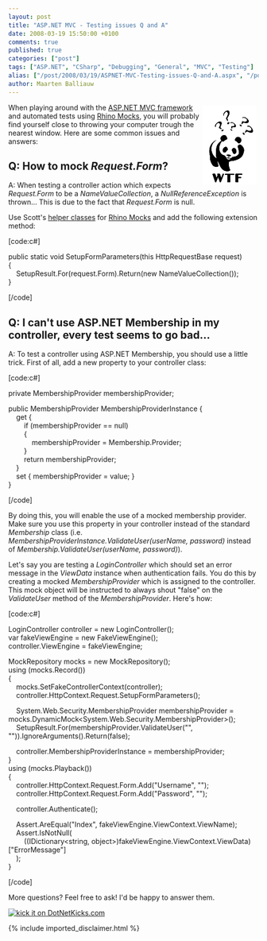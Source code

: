 ```yaml
---
layout: post
title: "ASP.NET MVC - Testing issues Q and A"
date: 2008-03-19 15:50:00 +0100
comments: true
published: true
categories: ["post"]
tags: ["ASP.NET", "CSharp", "Debugging", "General", "MVC", "Testing"]
alias: ["/post/2008/03/19/ASPNET-MVC-Testing-issues-Q-and-A.aspx", "/post/2008/03/19/aspnet-mvc-testing-issues-q-and-a.aspx"]
author: Maarten Balliauw
---
```

<p>
<img style="margin: 5px; border: 0px" src="/images/WindowsLiveWriter/ASP.NETMVCTestingissuesQA_784E/image_3.png" border="0" alt="WTF?" width="108" height="158" align="right" /> When playing around with the <a href="http://www.asp.net/mvc" target="_blank">ASP.NET MVC framework</a> and automated tests using <a href="http://www.ayende.com/projects/rhino-mocks.aspx" target="_blank">Rhino Mocks</a>, you will probably find yourself close to throwing your computer trough the nearest window. Here are some common issues and answers: 
</p>
<h2>Q: How to mock <em>Request.Form</em>?</h2>
<p>
A: When testing a controller action which expects <em>Request.Form</em> to be a <em>NameValueCollection</em>, a <em>NullReferenceException</em> is thrown... This is due to the fact that <em>Request.Form</em> is null. 
</p>
<p>
Use Scott&#39;s <a href="http://www.hanselman.com/blog/ASPNETMVCSessionAtMix08TDDAndMvcMockHelpers.aspx" target="_blank">helper classes</a> for <a href="http://www.ayende.com/projects/rhino-mocks.aspx" target="_blank">Rhino Mocks</a> and add the following extension method: 
</p>
<p>
[code:c#] 
</p>
<p>
public static void SetupFormParameters(this HttpRequestBase request)<br />
{<br />
&nbsp;&nbsp;&nbsp; SetupResult.For(request.Form).Return(new NameValueCollection());<br />
} 
</p>
<p>
[/code] 
</p>
<h2>Q: I can&#39;t use ASP.NET Membership in my controller, every test seems to go bad...</h2>
<p>
A: To test a controller using ASP.NET Membership, you should use a little trick. First of all, add a new property to your controller class: 
</p>
<p>
[code:c#] 
</p>
<p>
private MembershipProvider membershipProvider; 
</p>
<p>
public MembershipProvider MembershipProviderInstance {<br />
&nbsp;&nbsp;&nbsp; get {<br />
&nbsp;&nbsp;&nbsp;&nbsp;&nbsp;&nbsp;&nbsp; if (membershipProvider == null)<br />
&nbsp;&nbsp;&nbsp;&nbsp;&nbsp;&nbsp;&nbsp; {<br />
&nbsp;&nbsp;&nbsp;&nbsp;&nbsp;&nbsp;&nbsp;&nbsp;&nbsp;&nbsp;&nbsp; membershipProvider = Membership.Provider;<br />
&nbsp;&nbsp;&nbsp;&nbsp;&nbsp;&nbsp;&nbsp; }<br />
&nbsp;&nbsp;&nbsp;&nbsp;&nbsp;&nbsp;&nbsp; return membershipProvider; <br />
&nbsp;&nbsp;&nbsp; } <br />
&nbsp;&nbsp;&nbsp; set { membershipProvider = value; }<br />
} 
</p>
<p>
[/code] 
</p>
<p>
By doing this, you will enable the use of a mocked membership provider. Make sure you use this property in your controller instead of the standard <em>Membership</em> class (i.e. <em>MembershipProviderInstance.ValidateUser(userName, password) </em>instead of <em>Membership.ValidateUser(userName, password)</em>). 
</p>
<p>
Let&#39;s say you are testing a <em>LoginController</em> which should set an error message in the <em>ViewData</em> instance when authentication fails. You do this by creating a mocked <em>MembershipProvider</em> which is assigned to the controller. This mock object will be instructed to always shout &quot;false&quot; on the <em>ValidateUser</em> method of the <em>MembershipProvider</em>. Here&#39;s how: 
</p>
<p>
[code:c#] 
</p>
<p>
LoginController controller = new LoginController();<br />
var fakeViewEngine = new FakeViewEngine();<br />
controller.ViewEngine = fakeViewEngine; 
</p>
<p>
MockRepository mocks = new MockRepository();<br />
using (mocks.Record())<br />
{<br />
&nbsp;&nbsp;&nbsp; mocks.SetFakeControllerContext(controller);<br />
&nbsp;&nbsp;&nbsp; controller.HttpContext.Request.SetupFormParameters(); 
</p>
<p>
&nbsp;&nbsp;&nbsp; System.Web.Security.MembershipProvider membershipProvider = mocks.DynamicMock&lt;System.Web.Security.MembershipProvider&gt;();<br />
&nbsp;&nbsp;&nbsp; SetupResult.For(membershipProvider.ValidateUser(&quot;&quot;, &quot;&quot;)).IgnoreArguments().Return(false); 
</p>
<p>
&nbsp;&nbsp;&nbsp; controller.MembershipProviderInstance = membershipProvider;<br />
}<br />
using (mocks.Playback())<br />
{<br />
&nbsp;&nbsp;&nbsp; controller.HttpContext.Request.Form.Add(&quot;Username&quot;, &quot;&quot;);<br />
&nbsp;&nbsp;&nbsp; controller.HttpContext.Request.Form.Add(&quot;Password&quot;, &quot;&quot;); 
</p>
<p>
&nbsp;&nbsp;&nbsp; controller.Authenticate(); 
</p>
<p>
&nbsp;&nbsp;&nbsp; Assert.AreEqual(&quot;Index&quot;, fakeViewEngine.ViewContext.ViewName);<br />
&nbsp;&nbsp;&nbsp; Assert.IsNotNull(<br />
&nbsp;&nbsp;&nbsp;&nbsp;&nbsp;&nbsp;&nbsp; ((IDictionary&lt;string, object&gt;)fakeViewEngine.ViewContext.ViewData)[&quot;ErrorMessage&quot;]<br />
&nbsp;&nbsp;&nbsp; );<br />
} 
</p>
<p>
[/code] 
</p>
<p>
More questions? Feel free to ask! I&#39;d be happy to answer them. 
</p>
<p>
<a href="http://www.dotnetkicks.com/kick/?url=/post/2008/03/ASPNET-MVC---Testing-issues-Q-and-A.aspx&amp;title=ASP.NET MVC - Testing issues Q and A">
                    <img src="http://www.dotnetkicks.com/Services/Images/KickItImageGenerator.ashx?url=/post/2008/03/ASPNET-MVC---Testing-issues-Q-and-A.aspx" border="0" alt="kick it on DotNetKicks.com" />
                  </a><a href="http://www.dotnetkicks.com/kick/?url=/post/2008/03/ASPNET-MVC---Testing-issues-Q-and-A.aspx&amp;title=ASP.NET MVC - Testing issues Q&amp;A"></a>
</p>


{% include imported_disclaimer.html %}

